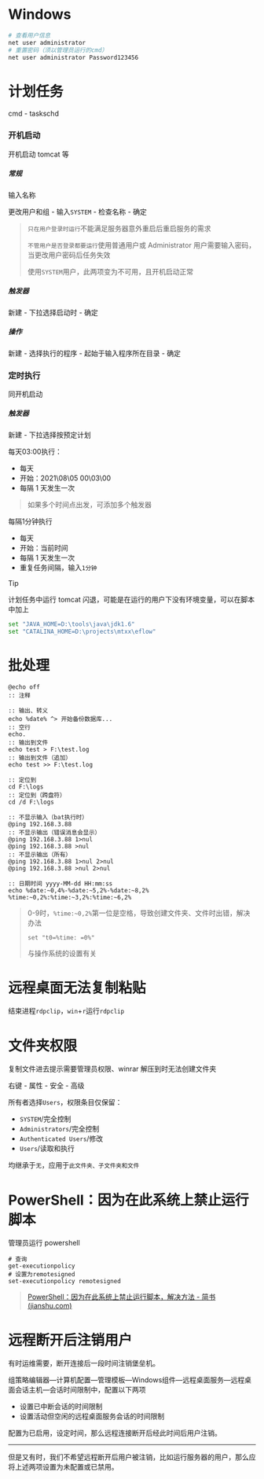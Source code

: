 # Windows

```bash
# 查看用户信息
net user administrator
# 重置密码（须以管理员运行的cmd）
net user administrator Password123456
```

# 计划任务

cmd - taskschd

### 开机启动

开机启动 tomcat 等

##### 常规

输入名称

更改用户和组 - 输入`SYSTEM` - 检查名称 - 确定

> `只在用户登录时运行`不能满足服务器意外重启后重启服务的需求
> 
> `不管用户是否登录都要运行`使用普通用户或 Administrator 用户需要输入密码，当更改用户密码后任务失效
> 
> 使用`SYSTEM`用户，此两项变为不可用，且开机启动正常

##### 触发器

新建 - 下拉选择启动时 - 确定

##### 操作

新建 - 选择执行的程序 - 起始于输入程序所在目录 - 确定

### 定时执行

同开机启动

##### 触发器

新建 - 下拉选择按预定计划

每天03:00执行：

- 每天
- 开始：2021\08\05 00\03\00
- 每隔 1 天发生一次

> 如果多个时间点出发，可添加多个触发器

每隔1分钟执行

- 每天
- 开始：当前时间
- 每隔 1 天发生一次
- 重复任务间隔，输入`1分钟`

> [!TIP]
>
> 计划任务中运行 tomcat 闪退，可能是在运行的用户下没有环境变量，可以在脚本中加上
>
> ```bash
> set "JAVA_HOME=D:\tools\java\jdk1.6"
> set "CATALINA_HOME=D:\projects\mtxx\eflow"
> ```
>
> 

# 批处理

```batch
@echo off
:: 注释

:: 输出、转义
echo %date% ^> 开始备份数据库...
:: 空行
echo.
:: 输出到文件
echo test > F:\test.log
:: 输出到文件（追加）
echo test >> F:\test.log

:: 定位到
cd F:\logs
:: 定位到（跨盘符）
cd /d F:\logs

:: 不显示输入（bat执行时）
@ping 192.168.3.88
:: 不显示输出（错误消息会显示）
@ping 192.168.3.88 1>nul
@ping 192.168.3.88 >nul
:: 不显示输出（所有）
@ping 192.168.3.88 1>nul 2>nul
@ping 192.168.3.88 >nul 2>nul

:: 日期时间 yyyy-MM-dd HH:mm:ss
echo %date:~0,4%-%date:~5,2%-%date:~8,2% %time:~0,2%:%time:~3,2%:%time:~6,2%
```

> 0-9时，`%time:~0,2%`第一位是空格，导致创建文件夹、文件时出错，解决办法
> 
> ```batch
> set "t0=%time: =0%"
> ```
> 
> 与操作系统的设置有关

# 远程桌面无法复制粘贴

结束进程`rdpclip`，`win`+`r`运行`rdpclip`

# 文件夹权限

复制文件进去提示需要管理员权限、winrar 解压到时无法创建文件夹

右键 - 属性 - 安全 - 高级

所有者选择`Users`，权限条目仅保留：

- `SYSTEM`/完全控制
- `Administrators`/完全控制
- `Authenticated Users`/修改
- `Users`/读取和执行

均继承于`无`，应用于`此文件夹、子文件夹和文件`

# PowerShell：因为在此系统上禁止运行脚本

管理员运行 powershell

```
# 查询
get-executionpolicy
# 设置为remotesigned
set-executionpolicy remotesigned
```

> [PowerShell：因为在此系统上禁止运行脚本，解决方法 - 简书 (jianshu.com)](https://www.jianshu.com/p/4eaad2163567)

# 远程断开后注销用户

有时运维需要，断开连接后一段时间注销堡垒机。

组策略编辑器—计算机配置—管理模板—Windows组件—远程桌面服务—远程桌面会话主机—会话时间限制中，配置以下两项

- 设置已中断会话的时间限制
- 设置活动但空闲的远程桌面服务会话的时间限制

配置为已启用，设定时间，那么远程连接断开后经此时间后用户注销。

---

但是又有时，我们不希望远程断开后用户被注销，比如运行服务器的用户，那么应将上述两项设置为未配置或已禁用。
